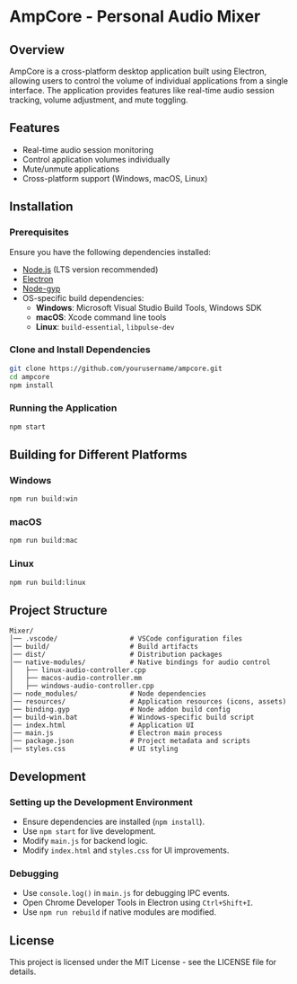 # AmpCore - Personal Audio Mixer

## Overview
AmpCore is a cross-platform desktop application built using Electron, allowing users to control the volume of individual applications from a single interface. The application provides features like real-time audio session tracking, volume adjustment, and mute toggling.

## Features
- Real-time audio session monitoring
- Control application volumes individually
- Mute/unmute applications
- Cross-platform support (Windows, macOS, Linux)

## Installation
### Prerequisites
Ensure you have the following dependencies installed:
- [Node.js](https://nodejs.org/) (LTS version recommended)
- [Electron](https://www.electronjs.org/)
- [Node-gyp](https://github.com/nodejs/node-gyp)
- OS-specific build dependencies:
  - **Windows**: Microsoft Visual Studio Build Tools, Windows SDK
  - **macOS**: Xcode command line tools
  - **Linux**: `build-essential`, `libpulse-dev`

### Clone and Install Dependencies
```sh
git clone https://github.com/yourusername/ampcore.git
cd ampcore
npm install
```

### Running the Application
```sh
npm start
```

## Building for Different Platforms
### Windows
```sh
npm run build:win
```
### macOS
```sh
npm run build:mac
```
### Linux
```sh
npm run build:linux
```

## Project Structure
```
Mixer/
│── .vscode/                  # VSCode configuration files
│── build/                    # Build artifacts
│── dist/                     # Distribution packages
│── native-modules/           # Native bindings for audio control
│   ├── linux-audio-controller.cpp
│   ├── macos-audio-controller.mm
│   ├── windows-audio-controller.cpp
│── node_modules/             # Node dependencies
│── resources/                # Application resources (icons, assets)
│── binding.gyp               # Node addon build config
│── build-win.bat             # Windows-specific build script
│── index.html                # Application UI
│── main.js                   # Electron main process
│── package.json              # Project metadata and scripts
│── styles.css                # UI styling
```

## Development
### Setting up the Development Environment
- Ensure dependencies are installed (`npm install`).
- Use `npm start` for live development.
- Modify `main.js` for backend logic.
- Modify `index.html` and `styles.css` for UI improvements.

### Debugging
- Use `console.log()` in `main.js` for debugging IPC events.
- Open Chrome Developer Tools in Electron using `Ctrl+Shift+I`.
- Use `npm run rebuild` if native modules are modified.

## License
This project is licensed under the MIT License - see the LICENSE file for details.
